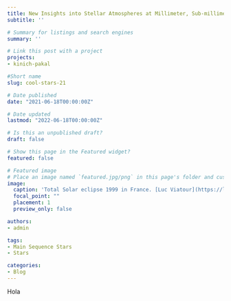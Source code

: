 ```yaml
---
title: New Insights into Stellar Atmospheres at Millimeter, Sub-millimeter, and Infrared wavelengths
subtitle: ''

# Summary for listings and search engines
summary: ''

# Link this post with a project
projects: 
- kinich-pakal

#Short name
slug: cool-stars-21

# Date published
date: "2021-06-18T00:00:00Z"

# Date updated
lastmod: "2022-06-18T00:00:00Z"

# Is this an unpublished draft?
draft: false

# Show this page in the Featured widget?
featured: false

# Featured image
# Place an image named `featured.jpg/png` in this page's folder and customize its options here.
image:
  caption: 'Total Solar eclipse 1999 in France. [Luc Viatour](https://lucnix.be/)'
  focal_point: ""
  placement: 1
  preview_only: false

authors:
- admin

tags:
- Main Sequence Stars
- Stars

categories:
- Blog
---
```


Hola
